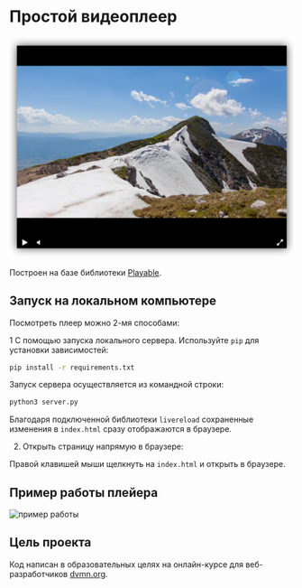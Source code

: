 # Простой видеоплеер

![screenshot](screenshots/screenshot.png)

Построен на базе библиотеки [Playable](https://wix.github.io/playable/).

## Запуск на локальном компьютере

Посмотреть плеер можно 2-мя способами:

1 С помощью запуска локального сервера. Используйте `pip` для установки зависимостей:

```bash
pip install -r requirements.txt
```

Запуск сервера осуществляется из командной строки:

```bash
python3 server.py
```

Благодаря подключенной библиотеки `livereload` сохраненные изменения в `index.html` сразу отображаются в браузере.

2. Открыть страницу напрямую в браузере:

Правой клавишей мыши щелкнуть на `index.html` и открыть в браузере.

## Пример работы плейера

![пример работы](screenshots/video_player.gif)

## Цель проекта

Код написан в образовательных целях на онлайн-курсе для веб-разработчиков [dvmn.org](https://dvmn.org/).
